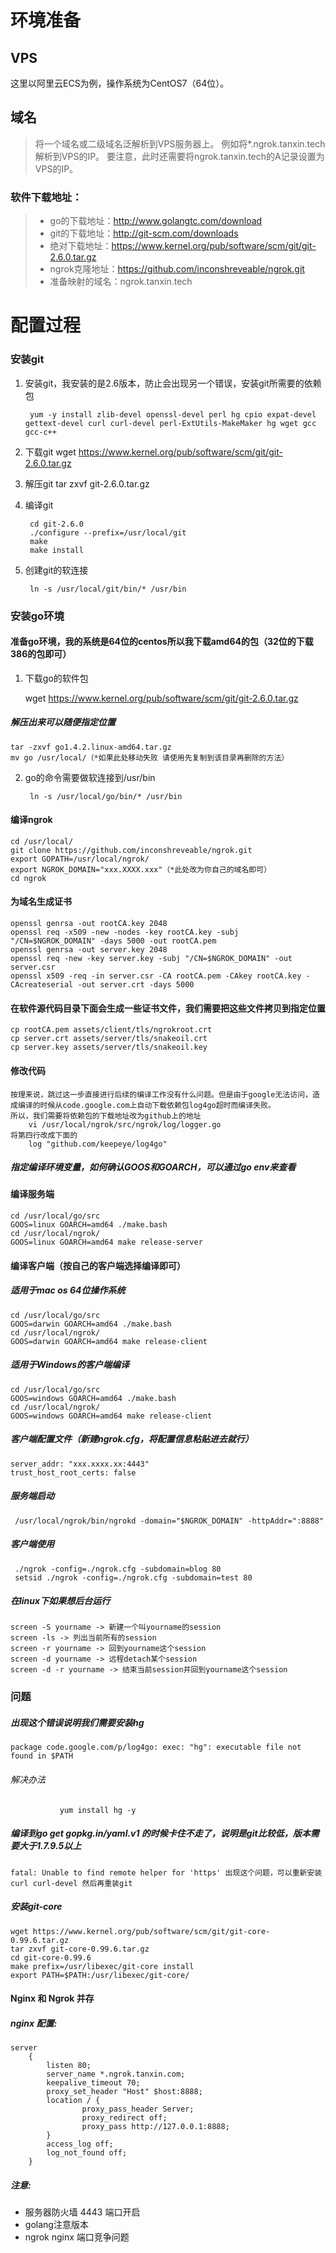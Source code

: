 # 环境准备

## VPS

这里以阿里云ECS为例，操作系统为CentOS7（64位）。

## 域名

>将一个域名或二级域名泛解析到VPS服务器上。
>例如将*.ngrok.tanxin.tech解析到VPS的IP。
>要注意，此时还需要将ngrok.tanxin.tech的A记录设置为VPS的IP。
### 软件下载地址：

>- go的下载地址：http://www.golangtc.com/download
>- git的下载地址：http://git-scm.com/downloads 
>- 绝对下载地址：https://www.kernel.org/pub/software/scm/git/git-2.6.0.tar.gz
>- ngrok克隆地址：https://github.com/inconshreveable/ngrok.git
>- 准备映射的域名：ngrok.tanxin.tech

# 配置过程

### 安装git

1. 安装git，我安装的是2.6版本，防止会出现另一个错误，安装git所需要的依赖包
    
        yum -y install zlib-devel openssl-devel perl hg cpio expat-devel gettext-devel curl curl-devel perl-ExtUtils-MakeMaker hg wget gcc gcc-c++
2. 下载git      wget https://www.kernel.org/pub/software/scm/git/git-2.6.0.tar.gz
3. 解压git        tar zxvf git-2.6.0.tar.gz
4. 编译git  

        cd git-2.6.0
        ./configure --prefix=/usr/local/git
        make
        make install
5. 创建git的软连接
  
        ln -s /usr/local/git/bin/* /usr/bin

### 安装go环境

#### 准备go环境，我的系统是64位的centos所以我下载amd64的包（32位的下载386的包即可）

1. 下载go的软件包
  
    wget https://www.kernel.org/pub/software/scm/git/git-2.6.0.tar.gz
  
##### 解压出来可以随便指定位置

    tar -zxvf go1.4.2.linux-amd64.tar.gz
    mv go /usr/local/（*如果此处移动失败 请使用先复制到该目录再删除的方法）
    
2. go的命令需要做软连接到/usr/bin  
  
        ln -s /usr/local/go/bin/* /usr/bin

#### 编译ngrok

    cd /usr/local/
    git clone https://github.com/inconshreveable/ngrok.git
    export GOPATH=/usr/local/ngrok/
    export NGROK_DOMAIN="xxx.XXXX.xxx"（*此处改为你自己的域名即可）
    cd ngrok
#### 为域名生成证书

    openssl genrsa -out rootCA.key 2048
    openssl req -x509 -new -nodes -key rootCA.key -subj "/CN=$NGROK_DOMAIN" -days 5000 -out rootCA.pem
    openssl genrsa -out server.key 2048
    openssl req -new -key server.key -subj "/CN=$NGROK_DOMAIN" -out server.csr
    openssl x509 -req -in server.csr -CA rootCA.pem -CAkey rootCA.key -CAcreateserial -out server.crt -days 5000
#### 在软件源代码目录下面会生成一些证书文件，我们需要把这些文件拷贝到指定位置

    cp rootCA.pem assets/client/tls/ngrokroot.crt
    cp server.crt assets/server/tls/snakeoil.crt
    cp server.key assets/server/tls/snakeoil.key
#### 修改代码

    按理来说，跳过这一步直接进行后续的编译工作没有什么问题。但是由于google无法访问，造成编译的时候从code.google.com上自动下载依赖包log4go超时而编译失败。
    所以，我们需要将依赖包的下载地址改为github上的地址
        vi /usr/local/ngrok/src/ngrok/log/logger.go
    将第四行改成下面的
        log "github.com/keepeye/log4go"
##### 指定编译环境变量，如何确认GOOS和GOARCH，可以通过go env来查看

#### 编译服务端

    cd /usr/local/go/src
    GOOS=linux GOARCH=amd64 ./make.bash
    cd /usr/local/ngrok/
    GOOS=linux GOARCH=amd64 make release-server

#### 编译客户端（按自己的客户端选择编译即可）

##### 适用于mac os 64位操作系统

    cd /usr/local/go/src
    GOOS=darwin GOARCH=amd64 ./make.bash
    cd /usr/local/ngrok/
    GOOS=darwin GOARCH=amd64 make release-client

##### 适用于Windows的客户端编译

    cd /usr/local/go/src
    GOOS=windows GOARCH=amd64 ./make.bash
    cd /usr/local/ngrok/
    GOOS=windows GOARCH=amd64 make release-client

##### 客户端配置文件（新建ngrok.cfg，将配置信息粘贴进去就行）

    server_addr: "xxx.xxxx.xx:4443"
    trust_host_root_certs: false 
##### 服务端启动

     /usr/local/ngrok/bin/ngrokd -domain="$NGROK_DOMAIN" -httpAddr=":8888"

##### 客户端使用

     ./ngrok -config=./ngrok.cfg -subdomain=blog 80
     setsid ./ngrok -config=./ngrok.cfg -subdomain=test 80

##### 在linux下如果想后台运行

    screen -S yourname -> 新建一个叫yourname的session
    screen -ls -> 列出当前所有的session
    screen -r yourname -> 回到yourname这个session
    screen -d yourname -> 远程detach某个session
    screen -d -r yourname -> 结束当前session并回到yourname这个session

### 问题

##### 出现这个错误说明我们需要安装hg

    package code.google.com/p/log4go: exec: "hg": executable file not found in $PATH
    
###### 解决办法
               yum install hg -y
               
##### 编译到go get gopkg.in/yaml.v1 的时候卡住不走了，说明是git比较低，版本需要大于1.7.9.5以上
    fatal: Unable to find remote helper for 'https' 出现这个问题，可以重新安装 curl curl-devel 然后再重装git
    
##### 安装git-core
    wget https://www.kernel.org/pub/software/scm/git/git-core-0.99.6.tar.gz
    tar zxvf git-core-0.99.6.tar.gz
    cd git-core-0.99.6
    make prefix=/usr/libexec/git-core install
    export PATH=$PATH:/usr/libexec/git-core/

#### Nginx 和 Ngrok 并存

##### nginx 配置:

    server
        {
            listen 80;
            server_name *.ngrok.tanxin.com;
            keepalive_timeout 70;
            proxy_set_header "Host" $host:8888;
            location / {
                    proxy_pass_header Server;
                    proxy_redirect off;
                    proxy_pass http://127.0.0.1:8888;
            }
            access_log off;
            log_not_found off;
        } 




##### 注意: 

- 服务器防火墙 4443 端口开启 
- golang注意版本
- ngrok nginx 端口竞争问题
 
 
 
 
